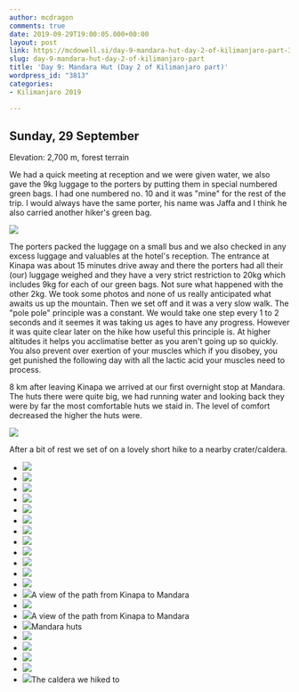 ```yaml
---
author: mcdragon
comments: true
date: 2019-09-29T19:00:05.000+00:00
layout: post
link: https://mcdowell.si/day-9-mandara-hut-day-2-of-kilimanjaro-part-3813.html
slug: day-9-mandara-hut-day-2-of-kilimanjaro-part
title: 'Day 9: Mandara Hut (Day 2 of Kilimanjaro part)'
wordpress_id: "3813"
categories:
- Kilimanjaro 2019

---
```

## Sunday, 29 September

Elevation: 2,700 m, forest terrain

We had a quick meeting at reception and we were given water, we also gave the 9kg luggage to the porters by putting them in special numbered green bags. I had one numbered no. 10 and it was "mine" for the rest of the trip. I would always have the same porter, his name was Jaffa and I think he also carried another hiker's green bag.

[![](https://img.mcdowell.si/2019/10/2019-09-29-10.29.46.resized.jpg)](https://mcdowell.si/?attachment_id=4506)

The porters packed the luggage on a small bus and we also checked in any excess luggage and valuables at the hotel's reception. The entrance at Kinapa was about 15 minutes drive away and there the porters had all their (our) luggage weighed and they have a very strict restriction to 20kg which includes 9kg for each of our green bags. Not sure what happened with the other 2kg. We took some photos and none of us really anticipated what awaits us up the mountain. Then we set off and it was a very slow walk. The "pole pole" principle was a constant. We would take one step every 1 to 2 seconds and it seemes it was taking us ages to have any progress. However it was quite clear later on the hike how useful this principle is. At higher altitudes it helps you acclimatise better as you aren't going up so quickly. You also prevent over exertion of your muscles which if you disobey, you get punished the following day with all the lactic acid your muscles need to process.

8 km after leaving Kinapa we arrived at our first overnight stop at Mandara. The huts there were quite big, we had running water and looking back they were by far the most comfortable huts we staid in. The level of comfort decreased the higher the huts were.

[![](https://img.mcdowell.si/2019/10/2019-09-29-15.42.23.resized.jpg)](https://mcdowell.si/?attachment_id=4505)

After a bit of rest we set of on a lovely short hike to a nearby crater/caldera.

* [![](https://img.mcdowell.si/2019/10/2019-09-29-09.19.11.resized.jpg)](https://mcdowell.si/?attachment_id=4507)
* [![](https://img.mcdowell.si/2019/10/2019-09-29-09.19.17.resized.jpg)](https://mcdowell.si/?attachment_id=4508)
* [![](https://img.mcdowell.si/2019/10/2019-09-29-09.42.51.resized.jpg)](https://mcdowell.si/?attachment_id=4509)
* [![](https://img.mcdowell.si/2019/10/2019-09-29-10.29.46.resized-1.jpg)](https://mcdowell.si/?attachment_id=4510)
* [![](https://img.mcdowell.si/2019/10/2019-09-29-10.32.04.resized.jpg)](https://mcdowell.si/?attachment_id=4511)
* [![](https://img.mcdowell.si/2019/10/2019-09-29-10.33.50-1.resized.jpg)](https://mcdowell.si/?attachment_id=4512)
* [![](https://img.mcdowell.si/2019/10/2019-09-29-10.34.05.resized.jpg)](https://mcdowell.si/?attachment_id=4513)
* [![](https://img.mcdowell.si/2019/10/2019-09-29-10.58.52.resized.jpg)](https://mcdowell.si/?attachment_id=4514)
* [![](https://img.mcdowell.si/2019/10/2019-09-29-11.01.05.resized.jpg)](https://mcdowell.si/?attachment_id=4515)
* [![](https://img.mcdowell.si/2019/10/2019-09-29-11.11.22.resized.jpg)](https://mcdowell.si/?attachment_id=4516)
* [![](https://img.mcdowell.si/2019/10/2019-09-29-11.11.40.resized.jpg)](https://mcdowell.si/?attachment_id=4517)
* [![](https://img.mcdowell.si/2019/10/2019-09-29-14.07.38.resized.jpg)](https://mcdowell.si/?attachment_id=4518)
* [![](https://img.mcdowell.si/2019/10/2019-09-29-14.07.53.resized.jpg)](https://mcdowell.si/?attachment_id=4519)A view of the path from Kinapa to Mandara
* [![](https://img.mcdowell.si/2019/10/2019-09-29-14.08.59.resized.jpg)](https://mcdowell.si/?attachment_id=4520)
* [![](https://img.mcdowell.si/2019/10/2019-09-29-15.09.36.resized.jpg)](https://mcdowell.si/?attachment_id=4521)A view of the path from Kinapa to Mandara
* [![](https://img.mcdowell.si/2019/10/2019-09-29-15.36.04.resized.jpg)](https://mcdowell.si/?attachment_id=4522)Mandara huts
* [![](https://img.mcdowell.si/2019/10/2019-09-29-15.42.23.resized-1.jpg)](https://mcdowell.si/?attachment_id=4523)
* [![](https://img.mcdowell.si/2019/10/2019-09-29-15.46.05.resized.jpg)](https://mcdowell.si/?attachment_id=4524)
* [![](https://img.mcdowell.si/2019/10/2019-09-29-16.21.48.resized.jpg)](https://mcdowell.si/?attachment_id=4525)
* [![](https://img.mcdowell.si/2019/10/2019-09-29-16.23.48.resized.jpg)](https://mcdowell.si/?attachment_id=4526)
* [![](https://img.mcdowell.si/2019/10/2019-09-29-16.30.51.resized.jpg)](https://mcdowell.si/?attachment_id=4527)The caldera we hiked to